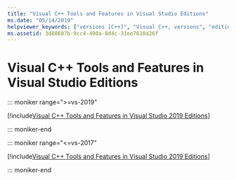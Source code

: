 ```yaml
---
title: "Visual C++ Tools and Features in Visual Studio Editions"
ms.date: "05/14/2019"
helpviewer_keywords: ["versions [C++]", "Visual C++, versions", "editions [C++]"]
ms.assetid: 3d88607b-9cc4-490a-8d4c-31ee7610a26f
---
```

# Visual C++ Tools and Features in Visual Studio Editions

::: moniker range=">=vs-2019"

[!include[Visual C++ Tools and Features in Visual Studio 2019 Editions](./2019/visual-cpp-tools-and-features-in-visual-studio-editions.md)]

::: moniker-end

::: moniker range="<=vs-2017"

[!include[Visual C++ Tools and Features in Visual Studio 2019 Editions](./2017/visual-cpp-tools-and-features-in-visual-studio-editions.md)]

::: moniker-end
